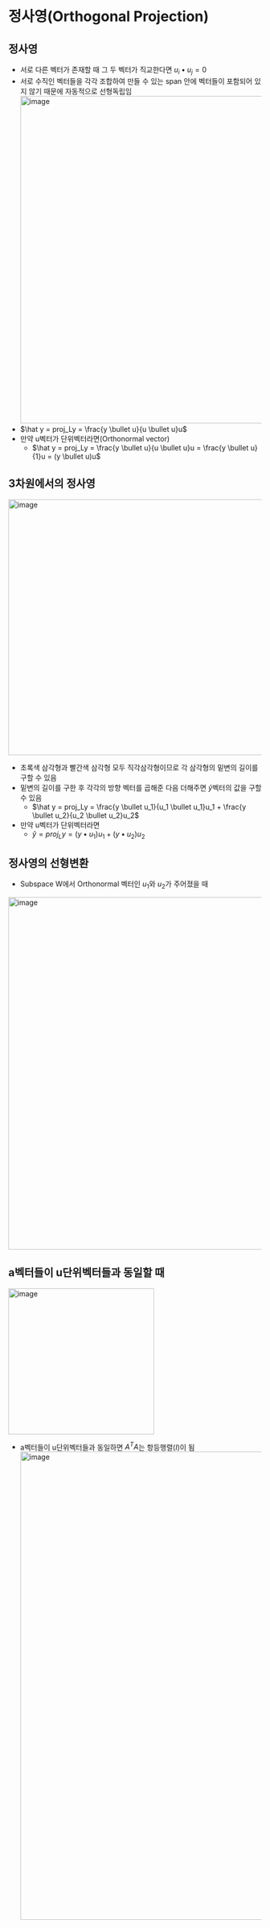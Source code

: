 # 정사영(Orthogonal Projection)

## 정사영

- 서로 다른 벡터가 존재할 때 그 두 벡터가 직교한다면 $u_i \bullet u_j = 0$
- 서로 수직인 벡터들을 각각 조합하여 만들 수 있는 span 안에 벡터들이 포함되어 있지 않기 때문에 자동적으로 선형독립임
<img width="650" alt="image" src="https://github.com/y100861/Linear_Algebra/assets/107607076/8225a54a-1aa5-463d-b277-340a65901592"> <br/>
- $\hat y = proj_Ly = \frac{y \bullet u}{u \bullet u}u$
- 만약 u벡터가 단위벡터라면(Orthonormal vector)
  - $\hat y = proj_Ly = \frac{y \bullet u}{u \bullet u}u = \frac{y \bullet u}{1}u = (y \bullet u)u$


## 3차원에서의 정사영
<img width="508" alt="image" src="https://github.com/y100861/Linear_Algebra/assets/107607076/012b2b40-7742-48a6-b98a-63a6933889fc"> <br/>
- 초록색 삼각형과 빨간색 삼각형 모두 직각삼각형이므로 각 삼각형의 밑변의 길이를 구할 수 있음
- 밑변의 길이를 구한 후 각각의 방향 벡터를 곱해준 다음 더해주면 $\hat y$벡터의 값을 구할 수 있음
  - $\hat y = proj_Ly = \frac{y \bullet u_1}{u_1 \bullet u_1}u_1 + \frac{y \bullet u_2}{u_2 \bullet u_2}u_2$
- 만약 u벡터가 단위벡터라면
  - $\hat y = proj_Ly = (y \bullet u_1)u_1 + (y \bullet u_2)u_2$


## 정사영의 선형변환
- Subspace W에서 Orthonormal 벡터인 $u_1$와 $u_2$가 주어졌을 때
<img width="700" alt="image" src="https://github.com/y100861/Linear_Algebra/assets/107607076/0ff0ba27-c93a-4b89-b69a-35f54d8652f8">


## a벡터들이 u단위벡터들과 동일할 때
<img width="290" alt="image" src="https://github.com/y100861/Linear_Algebra/assets/107607076/3cde3ffc-baa2-492b-aaeb-1d54aada634b"> <br/>
- a벡터들이 u단위벡터들과 동일하면 $A^TA$는 항등행렬($I$)이 됨 <br/>
  <img width="930" alt="image" src="https://github.com/y100861/Linear_Algebra/assets/107607076/8bd88831-edaf-46ff-8780-a6965746073f"> <br/>
